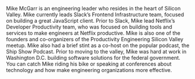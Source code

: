 Mike McGarr is an engineering leader who resides in the heart of Silicon Valley. Mike currently leads Slack’s Frontend Infrastructure team, focused on building a great JavaScript client. Prior to Slack, Mike lead Netflix’s Developer Productivity team, who was focused on building tools and services to make engineers at Netflix productive. Mike is also one of the founders and co-organizers of the Productivity Engineering Silicon Valley meetup. Mike also had a brief stint as a co-host on the popular podcast, the Ship Show Podcast. Prior to moving to the valley, Mike was hard at work in Washington D.C. building software solutions for the federal government. You can catch Mike riding his bike or speaking at conferences about technology and how make engineering organizations more effective.
